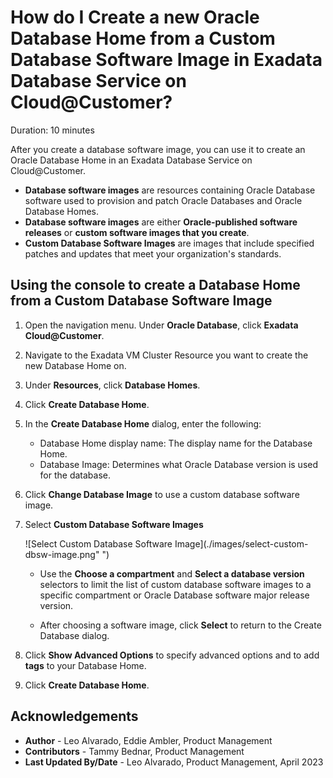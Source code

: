 # How do I Create a new Oracle Database Home from a Custom Database Software Image in Exadata Database Service on Cloud@Customer?
Duration: 10 minutes

After you create a database software image, you can use it to create an Oracle Database Home in an Exadata Database Service on Cloud@Customer.
 
  * **Database software images** are resources containing Oracle Database software used to provision and patch Oracle Databases and Oracle Database Homes.
  * **Database software images** are either **Oracle-published software releases** or **custom software images that you create**.
  * **Custom Database Software Images** are images that include specified patches and updates that meet your organization's standards.
 
## Using the console to create a Database Home from a Custom Database Software Image

1. Open the navigation menu. Under **Oracle Database**, click **Exadata Cloud@Customer**.

2. Navigate to the Exadata VM Cluster Resource you want to create the new Database Home on.

3. Under **Resources**, click **Database Homes**.

4. Click **Create Database Home**.

5. In the **Create Database Home** dialog, enter the following:

    - Database Home display name: The display name for the Database Home.
    - Database Image: Determines what Oracle Database version is used for the database.

6. Click **Change Database Image** to use a custom database software image.

7. Select **Custom Database Software Images**

    ![Select Custom Database Software Image](./images/select-custom-dbsw-image.png" ")

    - Use the **Choose a compartment** and **Select a database version** selectors to limit the list of custom database software images to a specific compartment or Oracle Database software major release version.

    - After choosing a software image, click **Select** to return to the Create Database dialog.


8. Click **Show Advanced Options** to specify advanced options and to add **tags** to your Database Home.

9. Click **Create Database Home**.


## Acknowledgements
* **Author** - Leo Alvarado, Eddie Ambler, Product Management
* **Contributors** -  Tammy Bednar, Product Management
* **Last Updated By/Date** - Leo Alvarado, Product Management, April 2023
